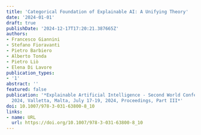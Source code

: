 ```yaml
---
title: 'Categorical Foundation of Explainable AI: A Unifying Theory'
date: '2024-01-01'
draft: true
publishDate: '2024-12-17T17:20:21.387665Z'
authors:
- Francesco Giannini
- Stefano Fioravanti
- Pietro Barbiero
- Alberto Tonda
- Pietro Liò
- Elena Di Lavore
publication_types:
- '1'
abstract: ''
featured: false
publication: '*Explainable Artificial Intelligence - Second World Conference, xAI
  2024, Valletta, Malta, July 17-19, 2024, Proceedings, Part III*'
doi: 10.1007/978-3-031-63800-8_10
links:
- name: URL
  url: https://doi.org/10.1007/978-3-031-63800-8_10
---
```


